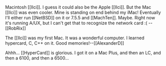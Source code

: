 Macintosh [[IIci]]. I guess it could also be the Apple [[IIci]]. But the Mac [[IIci]] was even cooler. Mine is standing on end behind my iMac! Eventually I'll either run [[NetBSD]] on it or 7.5.5 and [[MachTen]]. Maybe. Right now it's running A/UX, but I can't get that to recognize the network card :( -- [[RobRix]]

The [[IIci]] was my first Mac.  It was a wonderful computer.  I learned hypercard, C, C++ on it. Good memories!--[[AlexanderD]]

Ahhh... [[HyperCard]] is glorious. I got it on a Mac Plus, and then an LC, and then a 6100, and then a 6500...